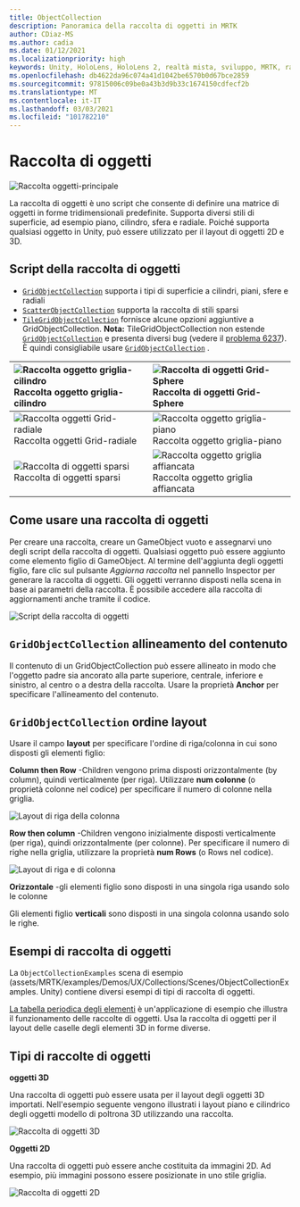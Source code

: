 ```yaml
---
title: ObjectCollection
description: Panoramica della raccolta di oggetti in MRTK
author: CDiaz-MS
ms.author: cadia
ms.date: 01/12/2021
ms.localizationpriority: high
keywords: Unity, HoloLens, HoloLens 2, realtà mista, sviluppo, MRTK, raccolta di oggetti,
ms.openlocfilehash: db4622da96c074a41d1042be6570b0d67bce2859
ms.sourcegitcommit: 97815006c09be0a43b3d9b33c1674150cdfecf2b
ms.translationtype: MT
ms.contentlocale: it-IT
ms.lasthandoff: 03/03/2021
ms.locfileid: "101782210"
---
```

# <a name="object-collection"></a>Raccolta di oggetti

![Raccolta oggetti-principale](../images/object-collection/MRTK_ObjectCollection_Main.jpg)

La raccolta di oggetti è uno script che consente di definire una matrice di oggetti in forme tridimensionali predefinite. Supporta diversi stili di superficie, ad esempio piano, cilindro, sfera e radiale. Poiché supporta qualsiasi oggetto in Unity, può essere utilizzato per il layout di oggetti 2D e 3D.

## <a name="object-collection-scripts"></a>Script della raccolta di oggetti

- [`GridObjectCollection`](xref:Microsoft.MixedReality.Toolkit.Utilities.GridObjectCollection) supporta i tipi di superficie a cilindri, piani, sfere e radiali
- [`ScatterObjectCollection`](xref:Microsoft.MixedReality.Toolkit.Utilities.ScatterObjectCollection) supporta la raccolta di stili sparsi  
- [`TileGridObjectCollection`](xref:Microsoft.MixedReality.Toolkit.Utilities.TileGridObjectCollection) fornisce alcune opzioni aggiuntive a GridObjectCollection. **Nota:** TileGridObjectCollection non estende [`GridObjectCollection`](xref:Microsoft.MixedReality.Toolkit.Utilities.GridObjectCollection) e presenta diversi bug (vedere il [problema 6237](https://github.com/microsoft/MixedRealityToolkit-Unity/issues/6237)). È quindi consigliabile usare [`GridObjectCollection`](xref:Microsoft.MixedReality.Toolkit.Utilities.GridObjectCollection) .

|![Raccolta oggetto griglia-cilindro](../images/object-collection/MRTK_ObjectCollectionCylinder.png) Raccolta oggetto griglia-cilindro | ![Raccolta di oggetti Grid-Sphere](../images/object-collection/MRTK_ObjectCollectionSphere.png) Raccolta di oggetti Grid-Sphere |
|:--- | :--- |
|![Raccolta oggetti Grid-radiale](../images/object-collection/MRTK_ObjectCollectionRadial.png) Raccolta oggetti Grid-radiale | ![Raccolta oggetto griglia-piano](../images/object-collection/MRTK_ObjectCollectionPlane.png) Raccolta oggetto griglia-piano |
|![Raccolta di oggetti sparsi](../images/object-collection/MRTK_ObjectCollectionScattered.png) Raccolta di oggetti sparsi | ![Raccolta oggetto griglia affiancata](../images/object-collection/MRTK_ObjectCollectionTileGrid.png) Raccolta oggetto griglia affiancata |

## <a name="how-to-use-an-object-collection"></a>Come usare una raccolta di oggetti

Per creare una raccolta, creare un GameObject vuoto e assegnarvi uno degli script della raccolta di oggetti. Qualsiasi oggetto può essere aggiunto come elemento figlio di GameObject. Al termine dell'aggiunta degli oggetti figlio, fare clic sul pulsante *Aggiorna raccolta* nel pannello Inspector per generare la raccolta di oggetti. Gli oggetti verranno disposti nella scena in base ai parametri della raccolta. È possibile accedere alla raccolta di aggiornamenti anche tramite il codice.

![Script della raccolta di oggetti](../images/object-collection/MRTK_ObjectCollectionScript.png)

## <a name="gridobjectcollection-content-alignment"></a>`GridObjectCollection` allineamento del contenuto

Il contenuto di un GridObjectCollection può essere allineato in modo che l'oggetto padre sia ancorato alla parte superiore, centrale, inferiore e sinistro, al centro o a destra della raccolta. Usare la proprietà **Anchor** per specificare l'allineamento del contenuto.

## <a name="gridobjectcollection-layout-order"></a>`GridObjectCollection` ordine layout

Usare il campo **layout** per specificare l'ordine di riga/colonna in cui sono disposti gli elementi figlio:

**Column then Row** -Children vengono prima disposti orizzontalmente (by column), quindi verticalmente (per riga). Utilizzare **num colonne** (o proprietà colonne nel codice) per specificare il numero di colonne nella griglia.

![Layout di riga della colonna](../images/object-collection/MRTK_ColumnThenRow.png)

**Row then column** -Children vengono inizialmente disposti verticalmente (per riga), quindi orizzontalmente (per colonne). Per specificare il numero di righe nella griglia, utilizzare la proprietà **num Rows** (o Rows nel codice).

![Layout di riga e di colonna](../images/object-collection/MRTK_RowThenColumn.png)

**Orizzontale** -gli elementi figlio sono disposti in una singola riga usando solo le colonne

Gli elementi figlio **verticali** sono disposti in una singola colonna usando solo le righe.

## <a name="object-collection-examples"></a>Esempi di raccolta di oggetti

La `ObjectCollectionExamples` scena di esempio (assets/MRTK/examples/Demos/UX/Collections/Scenes/ObjectCollectionExamples. Unity) contiene diversi esempi di tipi di raccolta di oggetti.

[La tabella periodica degli elementi](https://github.com/Microsoft/MRDesignLabs_Unity_PeriodicTable) è un'applicazione di esempio che illustra il funzionamento delle raccolte di oggetti. Usa la raccolta di oggetti per il layout delle caselle degli elementi 3D in forme diverse.

## <a name="object-collection-types"></a>Tipi di raccolte di oggetti

**oggetti 3D**

Una raccolta di oggetti può essere usata per il layout degli oggetti 3D importati. Nell'esempio seguente vengono illustrati i layout piano e cilindrico degli oggetti modello di poltrona 3D utilizzando una raccolta.

![Raccolta di oggetti 3D](../images/object-collection/MRTK_ObjectCollection_3DObjects.jpg)

**Oggetti 2D**

Una raccolta di oggetti può essere anche costituita da immagini 2D. Ad esempio, più immagini possono essere posizionate in uno stile griglia.

![Raccolta di oggetti 2D](../images/object-collection/MRTK_ObjectCollection_Layout_2DImages.jpg)
